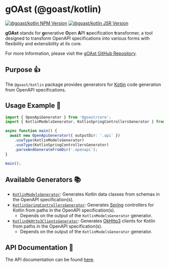 # gOAst (@goast/kotlin)

[![@goast/kotlin NPM Version](https://img.shields.io/npm/v/%40goast%2Fkotlin?logo=npm&label=%40goast%2Fkotlin)](https://www.npmjs.com/package/@goast/kotlin)
[![@goast/kotlin JSR Version](https://img.shields.io/jsr/v/%40goast%2Fkotlin?logo=jsr&label=%40goast%2Fkotlin)](https://jsr.io/@goast/kotlin)

**gOAst** stands for **g**enerative **O**pen **A**PI **s**pecification **t**ransformer, a tool designed to transform
OpenAPI specifications into various forms with flexibility and extensibility at its core.

For more Information, please visit the [gOAst GitHub Repository](https://github.com/MaSch0212/goast/blob/main).

## Purpose 👍

The `@goast/kotlin` package provides generators for [Kotlin](https://kotlinlang.org/) code generation from OpenAPI
specifications.

## Usage Example 🚀

```typescript
import { OpenApiGenerator } from '@goast/core';
import { KotlinModelsGenerator, KotlinSpringControllersGenerator } from '@goast/kotlin';

async function main() {
  await new OpenApiGenerator({ outputDir: '.api' })
    .useType(KotlinModelsGenerator)
    .useType(KotlinSpringControllersGenerator)
    .parseAndGenerateFromDir('.openapi');
}

main();
```

## Available Generators 📚

- [`KotlinModelsGenerator`](https://github.com/MaSch0212/goast/wiki/Kotlin%20Models%20Generator): Generates Kotlin data
  classes from schemas in the OpenAPI specification(s).
- [`KotlinSpringControllersGenerator`](https://github.com/MaSch0212/goast/wiki/Kotlin%20Spring%20Controllers%20Generator):
  Generates [Spring](https://spring.io/) controllers for Kotlin from paths in the OpenAPI specification(s).
  - Depends on the output of the `KotlinModelsGenerator` generator.
- [`KotlinOkHttp3ClientsGenerator`](https://github.com/MaSch0212/goast/wiki/Kotlin%20OkHttp3%20Clients%20Generator):
  Generates [OkHttp3](https://square.github.io/okhttp/) clients for Kotlin from paths in the OpenAPI specification(s).
  - Depends on the output of the `KotlinModelsGenerator` generator.

## API Documentation 📖

The API documentation can be found [here](https://github.com/MaSch0212/goast/wiki/Kotlin%20Generators).
